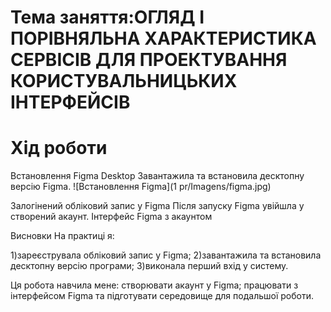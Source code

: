 
# Тема заняття:ОГЛЯД І ПОРІВНЯЛЬНА ХАРАКТЕРИСТИКА СЕРВІСІВ ДЛЯ ПРОЕКТУВАННЯ КОРИСТУВАЛЬНИЦЬКИХ ІНТЕРФЕЙСІВ

# Хід роботи
Встановлення Figma Desktop
Завантажила та встановила десктопну версію Figma.
![Встановлення Figma](1 pr/Imagens/figma.jpg)


Залогінений обліковий запис у Figma
Після запуску Figma увійшла у створений акаунт. Інтерфейс Figma з акаунтом

Висновки
На практиці я:

1)зареєструвала обліковий запис у Figma;
2)завантажила та встановила десктопну версію програми;
3)виконала перший вхід у систему.

Ця робота навчила мене:
створювати акаунт у Figma;
працювати з інтерфейсом Figma та підготувати середовище для подальшої роботи.



